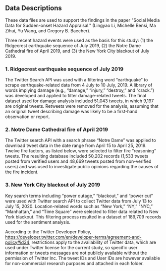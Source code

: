 ## Data Descriptions

These data files are used to support the findings in the paper "Social Media Data for Sudden-onset Hazard Appraisal." (Lingyao Li, Michelle Bensi, Ma Zihui, Yu Wang, and Gregory B. Baecher).

Three recent hazard events were used as the basis for this study: (1) the Ridgecrest earthquake sequence of July 2019, (2) the Notre Dame Cathedral fire of April 2019, and (3) the New York City blackout of July 2019.

### 1. Ridgecrest earthquake sequence of July 2019
The Twitter Search API was used with a filtering word “earthquake” to scrape earthquake-related data from 4 July to 10 July, 2019. A library of words implying damage (e.g., “damage,” “injury,” “destroy,” and “crack.”) was developed and applied to filter damage-related tweets. The final dataset used for damage analysis included 51,043 tweets, in which 9,197 are original tweets. Retweets were removed for the analysis, assuming that an original tweet describing damage was likely to be a first-hand observation or report. 

### 2. Notre Dame Cathedral fire of April 2019
The Twitter search API with a search phrase “Notre Dame” was applied to download tweet data in the date range from April 15 to April 25, 2019. Twelve fire factors, as listed below, were selected to filter fire “reasoning” tweets. The resulting database included 50,202 records (1,533 tweets posted from verified users and 48,669 tweets posted from non-verified users) and was used to investigate public opinions regarding the causes of the fire incident. 

### 3. New York City blackout of July 2019
Key search terms including “power outage,” “blackout,” and “power cut” were used with Twitter search API to collect Twitter data from July 13 to July 15, 2020. Location-related words such as “New York,” “NY,” “NYC,” “Manhattan,” and “Time Square” were selected to filter data related to New York blackout. This filtering process resulted in a dataset of 189,709 records used for the sentiment analysis. 

According to the Twitter Developer Policy, https://developer.twitter.com/en/developer-terms/agreement-and-policy#id34, restrictions apply to the availability of Twitter data, which are used under Twitter license for the current study, so specific user information or tweets messages are not publicly available without the permission of Twitter Inc. The tweet IDs and User IDs are however available for non-commercial research purposes and attached in each folder. 
